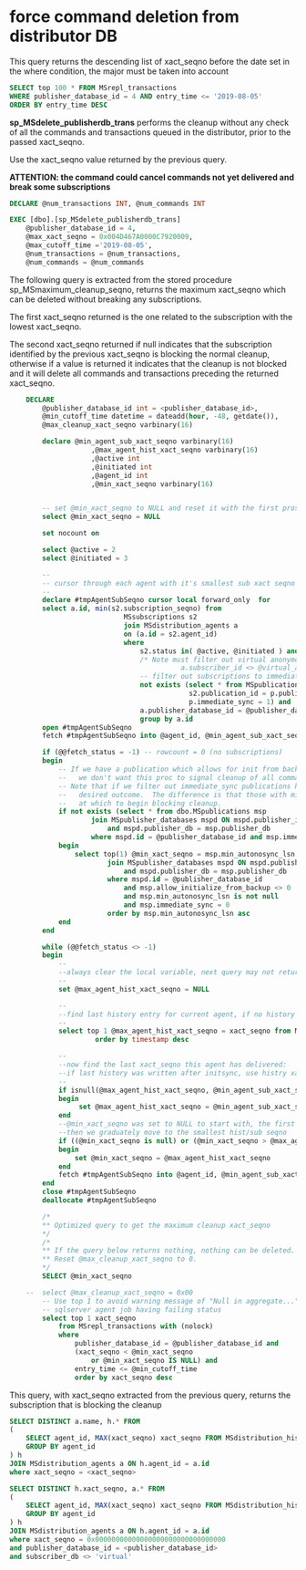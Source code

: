 # force command deletion from distributor DB

This query returns the descending list of xact_seqno before the date set in the where condition, the major must be taken into account

```sql
SELECT top 100 * FROM MSrepl_transactions
WHERE publisher_database_id = 4 AND entry_time <= '2019-08-05'
ORDER BY entry_time DESC
```
**sp_MSdelete_publisherdb_trans** performs the cleanup without any check of all the commands and transactions queued in the distributor, prior to the passed xact_seqno.

Use the xact_seqno value returned by the previous query.

**ATTENTION: the command could cancel commands not yet delivered and break some subscriptions**
```sql
DECLARE @num_transactions INT, @num_commands INT

EXEC [dbo].[sp_MSdelete_publisherdb_trans]
    @publisher_database_id = 4,
    @max_xact_seqno = 0x004D467A0000C7920009,
	@max_cutoff_time ='2019-08-05',
    @num_transactions = @num_transactions,
    @num_commands = @num_commands
```

The following query is extracted from the stored procedure sp_MSmaximum_cleanup_seqno, returns the maximum xact_seqno which can be deleted without breaking any subscriptions.

The first xact_seqno returned is the one related to the subscription with the lowest xact_seqno.

The second xact_seqno returned if null indicates that the subscription identified by the previous xact_seqno is blocking the normal cleanup, otherwise if a value is returned it indicates that the cleanup is not blocked and it will delete all commands and transactions preceding the returned xact_seqno.

```sql
    DECLARE
    	@publisher_database_id int = <publisher_database_id>,
    	@min_cutoff_time datetime = dateadd(hour, -48, getdate()),
    	@max_cleanup_xact_seqno varbinary(16)

    	declare @min_agent_sub_xact_seqno varbinary(16)
    				,@max_agent_hist_xact_seqno varbinary(16)
    				,@active int
    				,@initiated int
    				,@agent_id int
    				,@min_xact_seqno varbinary(16)


    	-- set @min_xact_seqno to NULL and reset it with the first prospect of min_seqno we found later
    	select @min_xact_seqno = NULL

    	set nocount on

    	select @active = 2
    	select @initiated = 3

    	--
    	-- cursor through each agent with it's smallest sub xact seqno
    	--
    	declare #tmpAgentSubSeqno cursor local forward_only  for
    	select a.id, min(s2.subscription_seqno) from
                            MSsubscriptions s2
                            join MSdistribution_agents a
                            on (a.id = s2.agent_id)
                            where
    	                        s2.status in( @active, @initiated ) and
    	                        /* Note must filter out virtual anonymous agents !!!
                                          a.subscriber_id <> @virtual_anonymous and */
                                -- filter out subscriptions to immediate_sync publications
                                not exists (select * from MSpublications p where
                                            s2.publication_id = p.publication_id and
                                            p.immediate_sync = 1) and
    	                        a.publisher_database_id = @publisher_database_id
    	                        group by a.id
    	open #tmpAgentSubSeqno
    	fetch #tmpAgentSubSeqno into @agent_id, @min_agent_sub_xact_seqno

        if (@@fetch_status = -1) -- rowcount = 0 (no subscriptions)
        begin
            -- If we have a publication which allows for init from backup with a min_autonosync_lsn set
            --   we don't want this proc to signal cleanup of all commands
            -- Note that if we filter out immediate_sync publications here as they will already have the
            --   desired outcome.  The difference is that those with min_autonosync_lsn set have a watermark
            --   at which to begin blocking cleanup.
    		if not exists (select * from dbo.MSpublications msp
                    join MSpublisher_databases mspd ON mspd.publisher_id = msp.publisher_id
                        and mspd.publisher_db = msp.publisher_db
                    where mspd.id = @publisher_database_id and msp.immediate_sync = 1)
    		begin
                select top(1) @min_xact_seqno = msp.min_autonosync_lsn from dbo.MSpublications msp
                        join MSpublisher_databases mspd ON mspd.publisher_id = msp.publisher_id
                            and mspd.publisher_db = msp.publisher_db
                        where mspd.id = @publisher_database_id
                            and msp.allow_initialize_from_backup <> 0
                            and msp.min_autonosync_lsn is not null
                            and msp.immediate_sync = 0
    					order by msp.min_autonosync_lsn asc
    		end
        end

        while (@@fetch_status <> -1)
    	begin
    	    --
    	    --always clear the local variable, next query may not return any resultset
    	    --
    	    set @max_agent_hist_xact_seqno = NULL

    	    --
    	    --find last history entry for current agent, if no history then the query below should leave @max_agent_xact_seqno as NULL
    	    --
    	    select top 1 @max_agent_hist_xact_seqno = xact_seqno from MSdistribution_history where agent_id = @agent_id
    	             order by timestamp desc

    	    --
    	    --now find the last xact_seqno this agent has delivered:
    	    --if last history was written after initsync, use histry xact_seqno otherwise use initsync xact_seqno
    	    --
    	    if isnull(@max_agent_hist_xact_seqno, @min_agent_sub_xact_seqno) <= @min_agent_sub_xact_seqno
    	    begin
    	         set @max_agent_hist_xact_seqno = @min_agent_sub_xact_seqno
    	    end
    	    --@min_xact_seqno was set to NULL to start with, the first time we get here, it'll gets set to a non-NULL value
    	    --then we graduately move to the smallest hist/sub seqno
    	    if ((@min_xact_seqno is null) or (@min_xact_seqno > @max_agent_hist_xact_seqno))
    	    begin
    	        set @min_xact_seqno = @max_agent_hist_xact_seqno
    	    end
    	    fetch #tmpAgentSubSeqno into @agent_id, @min_agent_sub_xact_seqno
    	end
    	close #tmpAgentSubSeqno
    	deallocate #tmpAgentSubSeqno

    	/*
    	** Optimized query to get the maximum cleanup xact_seqno
    	*/
    	/*
    	** If the query below returns nothing, nothing can be deleted.
    	** Reset @max_cleanup_xact_seqno to 0.
    	*/
    	SELECT @min_xact_seqno

    --	select @max_cleanup_xact_seqno = 0x00
    	-- Use top 1 to avoid warning message of "Null in aggregate..." which will make
    	-- sqlserver agent job having failing status
    	select top 1 xact_seqno
    	    from MSrepl_transactions with (nolock)
    	    where
    	        publisher_database_id = @publisher_database_id and
    	        (xact_seqno < @min_xact_seqno
    	        	or @min_xact_seqno IS NULL) and
    	        entry_time <= @min_cutoff_time
    	        order by xact_seqno desc
```

This query, with xact_seqno extracted from the previous query, returns the subscription that is blocking the cleanup

```sql
SELECT DISTINCT a.name, h.* FROM
(
	SELECT agent_id, MAX(xact_seqno) xact_seqno FROM MSdistribution_history
	GROUP BY agent_id
) h
JOIN MSdistribution_agents a ON h.agent_id = a.id
where xact_seqno = <xact_seqno>
```

```sql
SELECT DISTINCT h.xact_seqno, a.* FROM
(
	SELECT agent_id, MAX(xact_seqno) xact_seqno FROM MSdistribution_history
	GROUP BY agent_id
) h
JOIN MSdistribution_agents a ON h.agent_id = a.id
where xact_seqno = 0x00000000000000000000000000000000
and publisher_database_id = <publisher_database_id>
and subscriber_db <> 'virtual'
```
